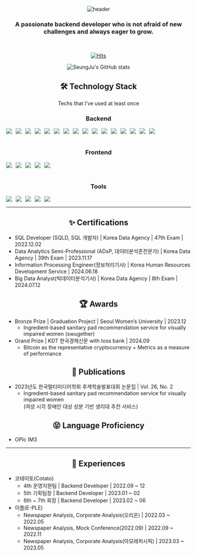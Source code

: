 <div align="center">

 
![header](https://capsule-render.vercel.app/api?type=Cylinder&color=auto&height=150&section=header&text=SeungJu&fontSize=70&animation=twinkling)
### A passionate backend developer who is not afraid of new challenges and always eager to grow.

<br>

[![Hits](https://hits.seeyoufarm.com/api/count/incr/badge.svg?url=https%3A%2F%2Fgithub.com%2Fzzoo0123&count_bg=%23F560A5&title_bg=%23555555&icon=&icon_color=%23E7E7E7&title=GITHUB&edge_flat=false)](https://hits.seeyoufarm.com)

![SeungJu's GitHub stats](https://github-readme-stats.vercel.app/api?username=seunzu&theme=dark&show_icons=true)


## 🛠 Technology Stack 
Techs that I've used at least once
<br />

### Backend
<div style="display: flex; flex-wrap: wrap; gap: 10px;">
    <img src="https://img.shields.io/badge/Java-007396?style=for-the-badge&logo=Java&logoColor=white"> 
    <img src="https://img.shields.io/badge/Spring Boot-6DB33F?style=for-the-badge&logo=spring boot&logoColor=white">
    <img src="https://img.shields.io/badge/Python-3776AB?style=for-the-badge&logo=Python&logoColor=white"> 
    <img src="https://img.shields.io/badge/FastAPI-009688?style=for-the-badge&logo=FastAPI&logoColor=white"> 
    <img src="https://img.shields.io/badge/Node.js-5FA04E?style=for-the-badge&logo=Node.js&logoColor=white"> 
    <img src="https://img.shields.io/badge/Ubuntu-E95420?style=for-the-badge&logo=ubuntu&logoColor=black"> 
    <img src="https://img.shields.io/badge/Apache Tomcat-F8DC75?style=for-the-badge&logo=apachetomcat&logoColor=black">
    <img src="https://img.shields.io/badge/Nginx-009639?style=for-the-badge&logo=nginx&logoColor=white">
    <img src="https://img.shields.io/badge/MySQL-4479A1?style=for-the-badge&logo=mysql&logoColor=white"> 
    <img src="https://img.shields.io/badge/MongoDB-47A248?style=for-the-badge&logo=MongoDB&logoColor=white"> 
    <img src="https://img.shields.io/badge/Amazon EC2-FF9900?style=for-the-badge&logo=Amazon EC2&logoColor=white"> 
    <img src="https://img.shields.io/badge/Amazon RDS-527FFF?style=for-the-badge&logo=amazon RDS&logoColor=white"> 
    <img src="https://img.shields.io/badge/Amazon S3-569A31?style=for-the-badge&logo=amazon S3&logoColor=white"> 
    <img src="https://img.shields.io/badge/Github Actions-2088FF?style=for-the-badge&logo=Github Actions&logoColor=white"> 
    <img src="https://img.shields.io/badge/Docker-2496ED?style=for-the-badge&logo=Docker&logoColor=white"> 
    <img src="https://img.shields.io/badge/Kubernetes-326CE5?style=for-the-badge&logo=Kubernetes&logoColor=white"> 
</div>
<br />

### Frontend
<div style="display: flex; flex-wrap: wrap; gap: 10px;">
    <img src="https://img.shields.io/badge/JavaScript-F7DF1E?style=for-the-badge&logo=JavaScript&logoColor=white" /> 
    <img src="https://img.shields.io/badge/TypeScript-3178C6?style=for-the-badge&logo=TypeScript&logoColor=white" /> 
    <img src="https://img.shields.io/badge/React-61DAFB?style=for-the-badge&logo=React&logoColor=white"/>
    <img src="https://img.shields.io/badge/Create React App-09D3AC?style=for-the-badge&logo=Create React App&logoColor=white"/>
    <img src="https://img.shields.io/badge/Swift-F05138?style=for-the-badge&logo=Swift&logoColor=white"/>
</div>
<br />

### Tools
<div style="display: flex; flex-wrap: wrap; gap: 10px;">
    <img src="https://img.shields.io/badge/Postman-FF6C37?style=for-the-badge&logo=Postman&logoColor=white"/>
    <img src="https://img.shields.io/badge/Slack-4A154B?style=for-the-badge&logo=Slack&logoColor=white"/>
    <img src="https://img.shields.io/badge/Discord-5865F2?style=for-the-badge&logo=Discord&logoColor=white"/>
    <img src="https://img.shields.io/badge/Notion-000000?style=for-the-badge&logo=Notion&logoColor=white"/>
    <img src="https://img.shields.io/badge/Figma-F24E1E?style=for-the-badge&logo=Figma&logoColor=white"/>
</div>
<hr />

## ✨ Certifications
<div align="left">
<ul>
  <li>SQL Developer (SQLD, SQL 개발자) | Korea Data Agency | 47th Exam | 2022.12.02</li>
  <li>Data Analytics Semi-Professional (ADsP, 데이터분석준전문가) | Korea Data Agency | 39th Exam | 2023.11.17</li>
  <li>Information Processing Engineer(정보처리기사) | Korea Human Resources Development Service | 2024.06.18</li>
  <li>Big Data Analyst(빅데이터분석기사) | Korea Data Agency | 8th Exam | 2024.07.12</li>
</ul>
</div>

## 🏆 Awards
<div align="left">
<ul>
  <li>Bronze Prize | Graduation Project | Seoul Women’s University | 2023.12  
   <ul>
     <li>Ingredient-based sanitary pad recommendation service for visually impaired women (swugether)</li>
   </ul>
  </li>
  <li>Grand Prize | KDT 한국경제신문 with toss bank | 2024.09  
   <ul>
     <li>Bitcoin as the representative cryptocurrency + Metrics as a measure of performance</li>
   </ul>
  </li>
</ul>
</div>

## 📓 Publications
<div align="left">
<ul>
  <li>2023년도 한국멀티미디어학회 추계학술발표대회 논문집 | Vol. 26, No. 2  
    <ul>
      <li>Ingredient-based sanitary pad recommendation service for visually impaired women
       <br/>(여성 시각 장애인 대상 성분 기반 생리대 추천 서비스)</li>
    </ul>
  </li>
</ul>
</div>

## 😝 Language Proficiency
<div align="left">
<ul>
  <li>OPIc IM3</li>
</ul>
</div>
<hr />

## 🖤 Experiences
<div align="left">
<ul>
  <li>코테이토(Cotato)
    <ul>
      <li>4th 운영지원팀 | Backend Developer | 2022.09 ~ 12</li>
      <li>5th 기획팀장 | Backend Developer | 2023.01 ~ 02</li>
      <li>6th ~ 7th 회장 | Backend Developer | 2023.02 ~ 06</li>
    </ul>
  </li>
 <li>이플(E-PLE)  
    <ul>
      <li>Newspaper Analysis, Corporate Analysis(오리온) | 2022.03 ~ 2022.05</li>
      <li>Newspaper Analysis, Mock Conference(2022.09) | 2022.09 ~ 2022.11</li>
      <li>Newspaper Analysis, Corporate Analysis(아모레퍼시픽) | 2023.03 ~ 2023.05</li>
    </ul>
  </li>
</ul>
</div>
